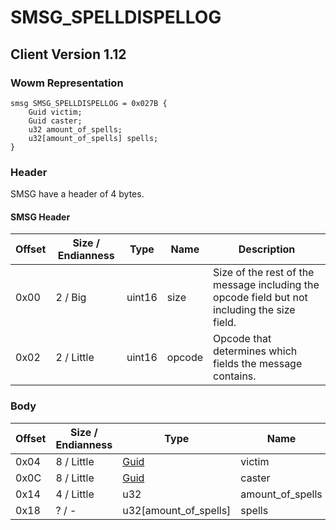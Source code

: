 # SMSG_SPELLDISPELLOG
## Client Version 1.12

### Wowm Representation
```rust,ignore
smsg SMSG_SPELLDISPELLOG = 0x027B {
    Guid victim;
    Guid caster;
    u32 amount_of_spells;
    u32[amount_of_spells] spells;
}
```
### Header
SMSG have a header of 4 bytes.

#### SMSG Header
| Offset | Size / Endianness | Type   | Name   | Description |
| ------ | ----------------- | ------ | ------ | ----------- |
| 0x00   | 2 / Big           | uint16 | size   | Size of the rest of the message including the opcode field but not including the size field.|
| 0x02   | 2 / Little        | uint16 | opcode | Opcode that determines which fields the message contains.|
### Body
| Offset | Size / Endianness | Type | Name | Description |
| ------ | ----------------- | ---- | ---- | ----------- |
| 0x04 | 8 / Little | [Guid](../spec/packed-guid.md) | victim |  |
| 0x0C | 8 / Little | [Guid](../spec/packed-guid.md) | caster |  |
| 0x14 | 4 / Little | u32 | amount_of_spells |  |
| 0x18 | ? / - | u32[amount_of_spells] | spells |  |

